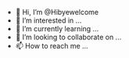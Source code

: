 - 👋 Hi, I’m @Hibyewelcome
- 👀 I’m interested in ...
- 🌱 I’m currently learning ...
- 💞️ I’m looking to collaborate on ...
- 📫 How to reach me ...

<!---
Hibyewelcome/Hibyewelcome is a ✨ special ✨ repository because its `README.md` (this file) appears on your GitHub profile.
You can click the Preview link to take a look at your changes.
--->
